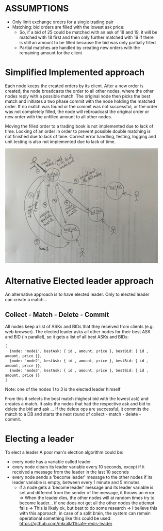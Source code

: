 

# ASSUMPTIONS

- Only limit exchange orders for a single trading pair
- Matching: bid orders are filled with the lowest ask price:
    - So, if a bid of 25 could be matched with an ask of 18 and 19, it will be matched with 18 first
      and then only further matched with 19 if there is still an amount to be filled because the bid was
      only partially filled
    - Partial matches are handled by creating new orders with the remaining amount for the client

# Simplified Implemented approach

Each node keeps the created orders by its client.
After a new order is created, the node broadcasts the order to all other nodes,
where the other nodes reply with a possible match.
The original node then picks the best match and initiates a two phase commit with the node holding the matched order.
If no match was found or the commit was not successful, or the order was not completely filled,
the node will rebroadcast the original order or new order with the unfilled amount to all other nodes.

Moving the filled order to a trading book is not implemented due to lack of time.
Locking of an order in order to prevent possible double matching is not finished due to lack of time.
Correct error handling, testing, logging and unit testing is also not implemented due to lack of time.


![alt text](design.jpg)

# Alternative Elected leader approach
An alternative approach is to have elected leader.
Only to elected leader can create a match...

## Collect - Match - Delete - Commit

All nodes keep a list of ASKs and BIDs that they received from clients (e.g. web browser).
The elected leader asks all other nodes for their best ASK and BID (in parallel),
so it gets a list of all best ASKs and BIDs:
```
[
  {node: 'node1', bestAsk: { id , amount, price }, bestBid: { id , amount, price }},
  {node: 'node2', bestAsk: { id , amount, price }, bestBid: { id , amount, price }},
  {node: 'node3', bestAsk: { id , amount, price }, bestBid: { id , amount, price }}
]
```
Note: one of the nodes 1 to 3 is the elected leader himself

From this it selects the best match (highest bid with the lowest ask) and creates a match.
It asks the nodes that had the respective ask and bid to delete the bid and ask ...
If the delete ops are successful, it commits the match to a DB
and starts the next round of collect - match - delete - commit.

# Electing a leader
To elect a leader
A poor man's election algorithm could be:
- every node has a variable called leader
- every node clears its leader variable every 10 seconds, except if it received a message from the leader in the last 10 seconds
- every node sends a 'become leader' message to the other nodes if its leader variable is empty, between every 1 minute and 5 minutes
    - if a node gets a 'become leader' message and its leader variable is set and different from the sender of the message, it throws an error
      => When the leader dies, the other nodes will at random times try to become leader...
      if one does not get all the other nodes the attempt fails
      => This is likely ok, but best to do some research
      => I believe this with this approach, in case of a split brain, the system can remain operational
      something like this could be used: https://github.com/mkralla11/safe-redis-leader









